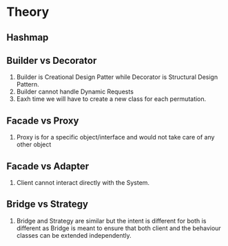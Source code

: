 # Theory

## Hashmap

## Builder vs Decorator


1. Builder is Creational Design Patter while Decorator is Structural Design Pattern.
2. Builder cannot handle Dynamic Requests
3. Eaxh time we will have to create a new class for each permutation.

## Facade vs Proxy

1. Proxy is for a specific object/interface and would not take care of any other object

## Facade vs Adapter

1. Client cannot interact directly with the System.

## Bridge vs Strategy

1. Bridge and Strategy are similar but the intent is different for both is different as Bridge is meant to ensure that both client and the behaviour classes can be extended independently.